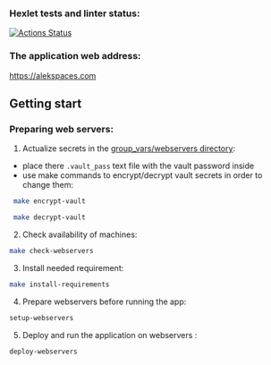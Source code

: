 ### Hexlet tests and linter status:
[![Actions Status](https://github.com/AlekseyKowalsky/devops-for-programmers-project-76/actions/workflows/hexlet-check.yml/badge.svg)](https://github.com/AlekseyKowalsky/devops-for-programmers-project-76/actions)

### The application web address:
https://alekspaces.com
## Getting start
### Preparing web servers:
1. Actualize secrets in the [group_vars/webservers directory](group_vars%2Fwebservers):
- place there `.vault_pass` text file with the vault password inside
- use make commands to encrypt/decrypt vault secrets in order to change them:
```bash
 make encrypt-vault
```
```bash
 make decrypt-vault
```

2. Check availability of machines:
```bash
make check-webservers
```
3. Install needed requirement:
```bash
make install-requirements
```
4. Prepare webservers before running the app:
```bash
setup-webservers
```
5. Deploy and run the application on webservers :
```bash
deploy-webservers
```